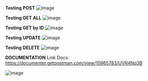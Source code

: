 **Testing POST**
![image]()

**Testing GET ALL**
![image]()

**Testing GET by ID**
![image]()

**Testing UPDATE**
![image]()

**Testing DELETE**
![image]()

**DOCUMENTATION**
Link Docs: https://documenter.getpostman.com/view/10965783/UVR4Nq3B

![image]()
